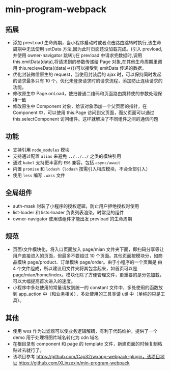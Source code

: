 # min-program-webpack

## 拓展

- 添加 prevLoad 生命周期，当小程序启动时或者点击路由跳转时执行,该生命周期中无法使用 setData 方法,因为此时页面还没加载完成。(引入 prevload,并使用 owner-navigator 跳转);在 prevload 中请求完数据时,调用 this.emitData(data),将请求到的参数传递给 Page 对象,在其他生命周期里调用 this.recieveData((data)=>{})可以接受到 emitData 传递的数据。
- 优化封装微信原生的 request，当使用封装后的 ajax 时，可以保持同时发起的请求最多只有 10 个，优化未登录请求时的请求流程，添加防止连续请求的功能。
- 修改原生中 Page.onLoad，使扫普通二维码和页面路由跳转使的参数处理保持一致
- 修改原生中 Component 对象，给该对象添加一个父页面的指针，在 Component 中，可以使用 this.Page 访问到父页面，而父页面可以通过 this.selectComponent 访问组件。这样就解决了不同组件之间的通信问题

## 功能

- 支持引用 `node_modules` 模块
- 支持通过配置 `alias` 来避免 `../../../` 之类的模块引用
- 通过 `babel` 支持更丰富的 `ES6` 兼容，包括 `async/await`
- 内置 `promise` 和 `lodash`（`lodash` 按需引入相应模块，不会全部引入）
- 使用 `less` 编写 `.wxss` 文件

## 全局组件

- auth-mask 封装了小程序的授权逻辑，防止用户拒绝授权时使用
- list-loader 和 lists-loader 负责列表渲染，时常见的组件
- owner-navigator 使用该组件才能出发 prevload 的生命周期

## 规范

- 页面\文件模块化，将入口页面放入 page/mian 文件夹下面，即扫码分享等让用户直接进入的页面，但最多不要超过 10 个页面。其他页面按模块分，如商品模块 page/product、订单模块 page/order。由于小程序的一个页面是 由 4 个文件组成，所以建议用文件夹将其包含起来，如首页可以是 page/mian/home/index。模块化除了方便管理文件，更重要的是分包加载，可以大幅提高首次进入的速度。
- 小程序中多处使用的常量请放到统一的 constant 文件中，多处使用的函数放到 app_action 中（和业务相关），多处使用的工具类请 util 中（单纯的只是工具）。

## 其他

- 使用 wxs 作为过滤器可以使业务逻辑解耦，有利于代码维护，提供了一个 demo 用于处理将图片域名转化为 cdn 域名
- 在根目录有 component 和 page 的 template 文件，新建页面的时候复制粘贴过去就行了。
- 该项目参考 https://github.com/Cap32/wxapp-webpack-plugin，该项目地址 https://github.com/XLinzexin/min-program-webpack
